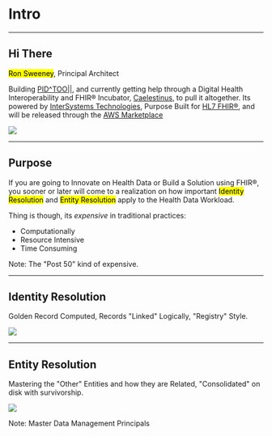 <!-- .slide: data-background="#111d30" -->
# Intro <!-- .element: class="r-fit-text" -->


---
<!-- .slide: data-background="#111d30" -->

## Hi There 

<mark>Ron Sweeney</mark>, Principal Architect
 
Building [PID^TOO||](https://www.pidtoo.com/), and currently getting help through a Digital Health Interoperability and FHIR® Incubator, [Caelestinus](https://www.caelestinus.tech/), to pull it altogether.  Its powered by [InterSystems Technologies](https://www.intersystems.com), Purpose Built for [HL7 FHIR®](https://hl7.org/fhir/R4/overview.html), and will be released through the [AWS Marketplace](https://aws.amazon.com/marketplace/)

<img src="{{asset_folder}}/ron_logos.png"/> 

---
<!-- .slide: data-background="#111d30" -->

## Purpose

If you are going to Innovate on Health Data or Build a Solution using FHIR®, you sooner or later will come to a realization on how important <mark>Identity Resolution</mark> and <mark>Entity Resolution</mark> apply to the Health Data Workload.

Thing is though, its _expensive_ in traditional practices:

- Computationally
- Resource Intensive
- Time Consuming

Note:
The "Post 50" kind of expensive.

---
<!-- .slide: data-background="#fff" -->

## Identity Resolution
Golden Record Computed, Records "Linked" Logically, "Registry" Style.

<img src="{{asset_folder}}/identity_res.png" />


---
<!-- .slide: data-background="#fff" -->

## Entity Resolution
Mastering the "Other" Entities and how they are Related, "Consolidated" on disk with survivorship.

<img src="{{asset_folder}}/entity_resolution.png" />

Note:
Master Data Management Principals